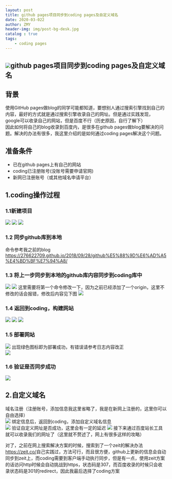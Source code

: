 ```yaml
---
layout: post
title: github pages项目同步到coding pages及自定义域名
date: 2020-03-022
author: ZMY
header-img: img/post-bg-desk.jpg
catalog : true
tags:
    - coding pages
---
```

## <img class="original" src='https://raw.githubusercontent.com/276622709/276622709.github.io/master/img/original.png'>github pages项目同步到coding pages及自定义域名
## 背景
使用GitHub pages做blog的同学可能都知道，要想别人通过搜索引擎找到自己的内容，最好的方式就是通过搜索引擎收录自己的网址。但是通过实践发现，google可以收录自己的网站，但是百度不行（历史原因，自行了解下）  
因此如何将自己的blog收录到百度内，是很多在github pages做blog要解决的问题。解决的办法有很多，我这里介绍的是如何通过coding pages解决这个问题。 
## 准备条件
+ 已在github pages上有自己的网站  
+ coding已注册账号(没账号需要申请官网[](https://coding.net))  
+ 新网已注册账号（或其他域名申请平台）  
## 1.coding操作过程
### 1.1新建项目
![](https://raw.githubusercontent.com/276622709/276622709.github.io/master/img/2020-03-22/1.png)
![](https://raw.githubusercontent.com/276622709/276622709.github.io/master/img/2020-03-22/2.png)
![](https://raw.githubusercontent.com/276622709/276622709.github.io/master/img/2020-03-22/3.png)
### 1.2 同步github库到本地
命令参考我之前的blog <https://276622709.github.io/2018/09/28/github%E5%88%9D%E6%AD%A5%E4%BD%BF%E7%94%A8/>
### 1.3 将上一步同步到本地的github库内容同步到coding库中
![](https://raw.githubusercontent.com/276622709/276622709.github.io/master/img/2020-03-22/4.png)
![](https://raw.githubusercontent.com/276622709/276622709.github.io/master/img/2020-03-22/5.png)
这里需要将第一个命令修改一下，因为之前已经添加了一个origin，这里不修改的话会报错，修改后内容见下图
![](https://raw.githubusercontent.com/276622709/276622709.github.io/master/img/2020-03-22/6.png)
### 1.4 返回到coding，构建网站
![](https://raw.githubusercontent.com/276622709/276622709.github.io/master/img/2020-03-22/7.png)
![](https://raw.githubusercontent.com/276622709/276622709.github.io/master/img/2020-03-22/8.png)
![](https://raw.githubusercontent.com/276622709/276622709.github.io/master/img/2020-03-22/9.png)
### 1.5 部署网站
![](https://raw.githubusercontent.com/276622709/276622709.github.io/master/img/2020-03-22/10.png)
出现绿色图标即为部署成功，有错误请参考日志内容改正  
![](https://raw.githubusercontent.com/276622709/276622709.github.io/master/img/2020-03-22/11.png)
### 1.6 验证是否同步成功
![](https://raw.githubusercontent.com/276622709/276622709.github.io/master/img/2020-03-22/12.png)

## 2.自定义域名
域名注册（注册账号，添加信息我这里省略了，我是在新网上注册的，这里你可以自由选择）  
![](https://raw.githubusercontent.com/276622709/276622709.github.io/master/img/2020-03-22/13.png)
绑定信息后，返回到coding，添加自定义域名信息  
![](https://raw.githubusercontent.com/276622709/276622709.github.io/master/img/2020-03-22/14.png)
验证自定义网址是否成功，这里会有一定的延迟
![](https://raw.githubusercontent.com/276622709/276622709.github.io/master/img/2020-03-22/15.png)
接下来通过百度站长工具就可以收录我们的网址了（这里就不赘述了，网上有很多这样的攻略）  

对了，之前在网上搜索解决方案的时候，搜索到了一个zeit的解决办法<https://zeit.co/>自己实践过，方法可行，而且很方便，github上更新的信息会自动同步到zeit上，而coding需要到客户端手动执行同步，但是有一点，使用zeit方案的话访问http时候会自动挑战到https，状态码是307，而百度收录的时候只会收录状态码是301的redirect，因此我最后选择了coding方案  







